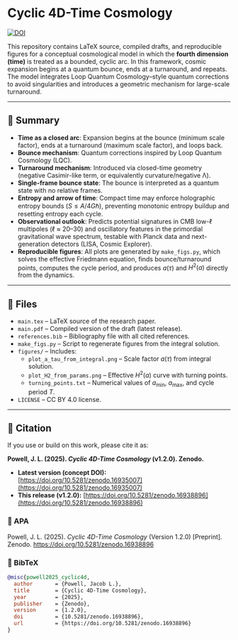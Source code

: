 # Cyclic 4D-Time Cosmology

[![DOI](https://zenodo.org/badge/DOI/10.5281/zenodo.16935007.svg)](https://doi.org/10.5281/zenodo.16938896)

This repository contains LaTeX source, compiled drafts, and reproducible figures for a conceptual cosmological model in which the **fourth dimension (time)** is treated as a bounded, cyclic arc. In this framework, cosmic expansion begins at a quantum bounce, ends at a turnaround, and repeats. The model integrates Loop Quantum Cosmology–style quantum corrections to avoid singularities and introduces a geometric mechanism for large-scale turnaround.  

---

## 🔑 Summary
- **Time as a closed arc**: Expansion begins at the bounce (minimum scale factor), ends at a turnaround (maximum scale factor), and loops back.  
- **Bounce mechanism**: Quantum corrections inspired by Loop Quantum Cosmology (LQC).  
- **Turnaround mechanism**: Introduced via closed-time geometry (negative Casimir-like term, or equivalently curvature/negative Λ).  
- **Single-frame bounce state**: The bounce is interpreted as a quantum state with no relative frames.  
- **Entropy and arrow of time**: Compact time may enforce holographic entropy bounds ($S \leq A/4G\hbar$), preventing monotonic entropy buildup and resetting entropy each cycle.  
- **Observational outlook**: Predicts potential signatures in CMB low-ℓ multipoles (ℓ ≈ 20–30) and oscillatory features in the primordial gravitational wave spectrum, testable with Planck data and next-generation detectors (LISA, Cosmic Explorer).  
- **Reproducible figures**: All plots are generated by `make_figs.py`, which solves the effective Friedmann equation, finds bounce/turnaround points, computes the cycle period, and produces $a(\tau)$ and $H^2(a)$ directly from the dynamics.  

---

## 📂 Files
- `main.tex` – LaTeX source of the research paper.  
- `main.pdf` – Compiled version of the draft (latest release).  
- `references.bib` – Bibliography file with all cited references.  
- `make_figs.py` – Script to regenerate figures from the integral solution.  
- `figures/` – Includes:  
  - `plot_a_tau_from_integral.png` – Scale factor $a(\tau)$ from integral solution.  
  - `plot_H2_from_params.png` – Effective $H^2(a)$ curve with turning points.  
  - `turning_points.txt` – Numerical values of $a_{\min}$, $a_{\max}$, and cycle period $T$.  
- `LICENSE` – CC BY 4.0 license.  

---

## 📖 Citation

If you use or build on this work, please cite it as:  

**Powell, J. L. (2025). *Cyclic 4D-Time Cosmology* (v1.2.0). Zenodo.**  
- **Latest version (concept DOI):** [https://doi.org/10.5281/zenodo.16935007](https://doi.org/10.5281/zenodo.16935007)  
- **This release (v1.2.0):** [https://doi.org/10.5281/zenodo.16938896](https://doi.org/10.5281/zenodo.16938896)  

### 🔹 APA
Powell, J. L. (2025). *Cyclic 4D-Time Cosmology* (Version 1.2.0) [Preprint]. Zenodo. https://doi.org/10.5281/zenodo.16938896  

### 🔹 BibTeX
```bibtex
@misc{powell2025_cyclic4d,
  author       = {Powell, Jacob L.},
  title        = {Cyclic 4D-Time Cosmology},
  year         = {2025},
  publisher    = {Zenodo},
  version      = {1.2.0},
  doi          = {10.5281/zenodo.16938896},
  url          = {https://doi.org/10.5281/zenodo.16938896}
}
